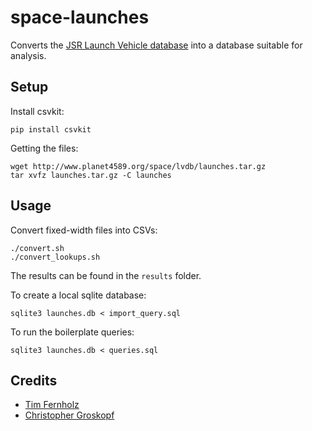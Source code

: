 # space-launches

Converts the [JSR Launch Vehicle database](http://www.planet4589.org/space/lvdb/index.html) into a database suitable for analysis.

## Setup

Install csvkit:

```
pip install csvkit
```

Getting the files:

```
wget http://www.planet4589.org/space/lvdb/launches.tar.gz
tar xvfz launches.tar.gz -C launches
```

## Usage

Convert fixed-width files into CSVs:

```
./convert.sh
./convert_lookups.sh
```

The results can be found in the ``results`` folder.

To create a local sqlite database:

```
sqlite3 launches.db < import_query.sql
```

To run the boilerplate queries:

```
sqlite3 launches.db < queries.sql
```

## Credits

* [Tim Fernholz](https://qz.com/author/tfernholz/)
* [Christopher Groskopf](https://qz.com/author/chrisqz/)
